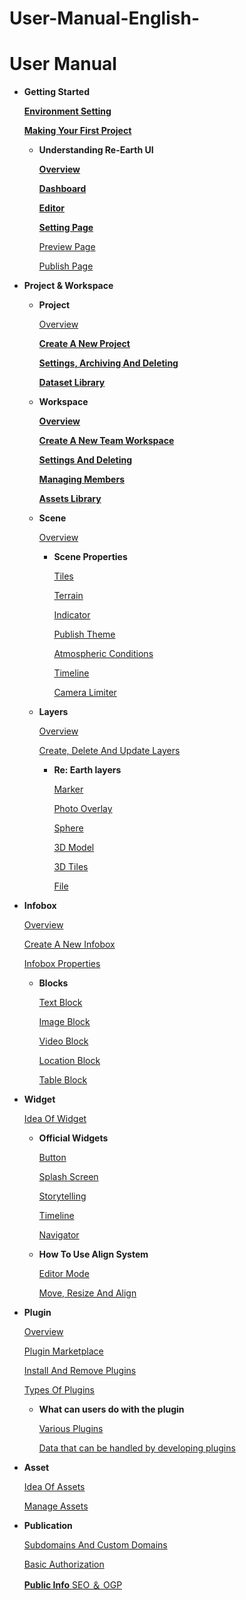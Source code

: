 # User-Manual-English-
# User Manual

- **Getting Started**
    
    [**Environment Setting**](https://github.com/CS-eukarya/User-Manual-English-/blob/653862029d0c30e3ddbe3853020a453e9d1d229e/Environment%20Setting.md)
    
    [**Making Your First Project**](https://github.com/CS-eukarya/User-Manual-English-/blob/653862029d0c30e3ddbe3853020a453e9d1d229e/Making%20Your%20First%20Project.md)
    
    - **Understanding Re-Earth UI**
        
        [**Overview**](https://github.com/CS-eukarya/User-Manual-English-/blob/038f72c2f76a8822827d8e3618433be7885fce55/Overview%20for%20Understanding%20Re-Earth%20UI.md)
        
        [**Dashboard**](https://github.com/CS-eukarya/User-Manual-English-/blob/038f72c2f76a8822827d8e3618433be7885fce55/Dashboard.md)
        
        [**Editor**](https://github.com/CS-eukarya/User-Manual-English-/blob/64ef28ed49478be026668a87c6918b3954b218d4/Editor.md)
        
        [**Setting Page**](https://github.com/CS-eukarya/User-Manual-English-/blob/64ef28ed49478be026668a87c6918b3954b218d4/Setting%20Page.md)
        
        [Preview Page](https://github.com/CS-eukarya/User-Manual-English-/blob/64ef28ed49478be026668a87c6918b3954b218d4/Preview%20Page.md)
        
        [Publish Page](https://github.com/CS-eukarya/User-Manual-English-/blob/64ef28ed49478be026668a87c6918b3954b218d4/Publish%20Page.md)
        
- **Project & Workspace**
    - **Project**
        
        [Overview](https://github.com/CS-eukarya/User-Manual-English-/blob/96d54ce0b2045e18fe263998655997c0a0c9a073/Overview%20for%20Project.md)
        
        [**Create A New Project** ](https://github.com/CS-eukarya/User-Manual-English-/blob/96d54ce0b2045e18fe263998655997c0a0c9a073/Create%20A%20New%20Project.md)
        
        [**Settings, Archiving And Deleting**](https://github.com/CS-eukarya/User-Manual-English-/blob/96d54ce0b2045e18fe263998655997c0a0c9a073/Settings%2C%20Archiving%20And%20Deleting.md)
        
        [**Dataset Library**](https://github.com/CS-eukarya/User-Manual-English-/blob/96d54ce0b2045e18fe263998655997c0a0c9a073/Dataset%20Library.md)
        
    - **Workspace**
        
        [**Overview**](https://github.com/CS-eukarya/User-Manual-English-/blob/5efc259110ffba26524fa9f281c5405d8581b5d1/Overview%20for%20workspace.md)
        
        [**Create A New Team Workspace**](https://github.com/CS-eukarya/User-Manual-English-/blob/5efc259110ffba26524fa9f281c5405d8581b5d1/Create%20A%20New%20Team%20Workspace.md)
        
        [**Settings And Deleting**](https://github.com/CS-eukarya/User-Manual-English-/blob/5efc259110ffba26524fa9f281c5405d8581b5d1/Settings%20And%20Deleting.md)
        
        [**Managing Members**](https://github.com/CS-eukarya/User-Manual-English-/blob/5efc259110ffba26524fa9f281c5405d8581b5d1/Managing%20Members.md)
        
        [**Assets Library**](https://github.com/CS-eukarya/User-Manual-English-/blob/5efc259110ffba26524fa9f281c5405d8581b5d1/Assets%20Library.md)
        
    - **Scene**
        
        [Overview](https://github.com/CS-eukarya/User-Manual-English-/blob/3c5ed956a9ffc94cbd543ddfe0a9a54465b87c82/Overview%20for%20Scene.md)
        
        - **Scene Properties**
            
            [Tiles ](https://github.com/CS-eukarya/User-Manual-English-/blob/c34dbd7baddd02b2a04d4b0f5b4688af9a2eb945/Tiles.md)
            
            [Terrain](https://github.com/CS-eukarya/User-Manual-English-/blob/c34dbd7baddd02b2a04d4b0f5b4688af9a2eb945/Terrain.md)
            
            [Indicator](https://github.com/CS-eukarya/User-Manual-English-/blob/c34dbd7baddd02b2a04d4b0f5b4688af9a2eb945/Indicator.md)
            
            [Publish Theme ](https://github.com/CS-eukarya/User-Manual-English-/blob/c34dbd7baddd02b2a04d4b0f5b4688af9a2eb945/Publish%20Theme.md)
            
            [Atmospheric Conditions ](https://github.com/CS-eukarya/User-Manual-English-/blob/c34dbd7baddd02b2a04d4b0f5b4688af9a2eb945/Atmospheric%20Conditions.md)
            
            [Timeline ](https://github.com/CS-eukarya/User-Manual-English-/blob/c34dbd7baddd02b2a04d4b0f5b4688af9a2eb945/Timeline%20for%20Scene.md)
            
            [Camera Limiter](https://github.com/CS-eukarya/User-Manual-English-/blob/c34dbd7baddd02b2a04d4b0f5b4688af9a2eb945/Camera%20Limiter.md)
            
    - **Layers**
        
        [Overview](https://github.com/CS-eukarya/User-Manual-English-/blob/8f4c780b9e4c8c6a5eef4fa998fa4838ed4a6adf/Overview%20for%20Layer.md)
        
        [Create, Delete And Update Layers ](https://github.com/CS-eukarya/User-Manual-English-/blob/8f4c780b9e4c8c6a5eef4fa998fa4838ed4a6adf/Create%2C%20Delete%20And%20Update%20Layers.md)
        
        - **Re: Earth layers**
            
            [Marker](https://github.com/CS-eukarya/User-Manual-English-/blob/fd8b66d91369ac5f97d02439c38f67ac4fdcab76/Marker.md)
            
            [Photo Overlay](https://github.com/CS-eukarya/User-Manual-English-/blob/fd8b66d91369ac5f97d02439c38f67ac4fdcab76/Photo%20Overlay.md)
            
            [Sphere](https://github.com/CS-eukarya/User-Manual-English-/blob/fd8b66d91369ac5f97d02439c38f67ac4fdcab76/Sphere.md)
            
            [3D Model](https://github.com/CS-eukarya/User-Manual-English-/blob/fd8b66d91369ac5f97d02439c38f67ac4fdcab76/3D%20Model.md)
            
            [3D Tiles](https://github.com/CS-eukarya/User-Manual-English-/blob/fd8b66d91369ac5f97d02439c38f67ac4fdcab76/3D%20Tiles.md)
            
            [File](https://github.com/CS-eukarya/User-Manual-English-/blob/fd8b66d91369ac5f97d02439c38f67ac4fdcab76/File.md)
            
- **Infobox**
    
    [Overview ](https://github.com/CS-eukarya/User-Manual-English-/blob/d67b077c0cc0b60a31390c1c0ce7b71574d3f759/Overview%20for%20Info%20Box.md)
    
    [Create A New Infobox](https://github.com/CS-eukarya/User-Manual-English-/blob/d67b077c0cc0b60a31390c1c0ce7b71574d3f759/Create%20A%20New%20Infobox.md)
    
    [Infobox Properties ](https://github.com/CS-eukarya/User-Manual-English-/blob/d67b077c0cc0b60a31390c1c0ce7b71574d3f759/Infobox%20Properties.md)
    
    - **Blocks**
        
        [Text Block ](https://github.com/CS-eukarya/User-Manual-English-/blob/5cd3059b06e1c90d3966a0af4af0990ec00c3326/Text%20Block.md)
        
        [Image Block ](https://github.com/CS-eukarya/User-Manual-English-/blob/5cd3059b06e1c90d3966a0af4af0990ec00c3326/Image%20Block.md)
        
        [Video Block ](https://github.com/CS-eukarya/User-Manual-English-/blob/5cd3059b06e1c90d3966a0af4af0990ec00c3326/Video%20Block.md)
        
        [Location Block ](https://github.com/CS-eukarya/User-Manual-English-/blob/5cd3059b06e1c90d3966a0af4af0990ec00c3326/Location%20Block.md)
        
        [Table Block ](https://github.com/CS-eukarya/User-Manual-English-/blob/5cd3059b06e1c90d3966a0af4af0990ec00c3326/Table%20Block.md)
        
- **Widget**
    
    [Idea Of Widget](https://github.com/CS-eukarya/User-Manual-English-/blob/e0a8a0057e6a9164039d26b90cba9f2420491010/Idea%20Of%20Widget.md)
    
    - **Official Widgets**
        
        [Button](https://github.com/CS-eukarya/User-Manual-English-/blob/407ee7d45025329d6edf4614f13986322ecb24c4/Button.md)
        
        [Splash Screen](https://github.com/CS-eukarya/User-Manual-English-/blob/407ee7d45025329d6edf4614f13986322ecb24c4/Splash%20Screen.md)
        
        [Storytelling](https://github.com/CS-eukarya/User-Manual-English-/blob/407ee7d45025329d6edf4614f13986322ecb24c4/Storytelling.md)
        
        [Timeline](https://github.com/CS-eukarya/User-Manual-English-/blob/407ee7d45025329d6edf4614f13986322ecb24c4/Timeline%20for%20Widget.md)
        
        [Navigator](https://github.com/CS-eukarya/User-Manual-English-/blob/407ee7d45025329d6edf4614f13986322ecb24c4/Navigator.md)
        
    - **How To Use Align System**
        
        [Editor Mode](https://github.com/CS-eukarya/User-Manual-English-/blob/b5f25d4d507e6305d61ea2c745c227d59aa4adf9/Editor%20Mode.md)
        
        [Move, Resize And Align](https://github.com/CS-eukarya/User-Manual-English-/blob/b5f25d4d507e6305d61ea2c745c227d59aa4adf9/Move%2C%20Resize%20And%20Align.md)
        
- **Plugin**
    
    [Overview](User%20Manual%20d2a30f9add9245048e8458db86f7de66/Overview%20ce224e1d8e1043e493d98a6e5c4444e6.md)
    
    [Plugin Marketplace ](User%20Manual%20d2a30f9add9245048e8458db86f7de66/Plugin%20Marketplace%20751f7a9caaff41c7a0d31a4a6e8529ff.md)
    
    [Install And Remove Plugins](User%20Manual%20d2a30f9add9245048e8458db86f7de66/Install%20And%20Remove%20Plugins%20a9f2c04d2f0a49af98e19bffb4836f8d.md)
    
    [Types Of Plugins](User%20Manual%20d2a30f9add9245048e8458db86f7de66/Types%20Of%20Plugins%2023f2fb6872174128b561e76f53d0b459.md)
    
    - **What can users do with the plugin**
        
        [Various Plugins](User%20Manual%20d2a30f9add9245048e8458db86f7de66/Various%20Plugins%205d90198ecf214c4485b2bf9af499f12e.md)
        
        [Data that can be handled by developing plugins](User%20Manual%20d2a30f9add9245048e8458db86f7de66/Data%20that%20can%20be%20handled%20by%20developing%20plugins%20794a571b945a4288b0ec63bee4333658.md)
        
- **Asset**
    
    [Idea Of Assets](User%20Manual%20d2a30f9add9245048e8458db86f7de66/Idea%20Of%20Assets%20549c746ef5894855854d60bef01da855.md)
    
    [Manage Assets](User%20Manual%20d2a30f9add9245048e8458db86f7de66/Manage%20Assets%20f2d78750c1c64221b15faa7b7416bec2.md)
    
- **Publication**
    
    [Subdomains And Custom Domains](User%20Manual%20d2a30f9add9245048e8458db86f7de66/Subdomains%20And%20Custom%20Domains%20ac4fa9226d3d4d119c84bc7495c63dbd.md)
    
    [Basic Authorization](User%20Manual%20d2a30f9add9245048e8458db86f7de66/Basic%20Authorization%20a498c60933d845a89a063ea72efe426a.md)
    
    [**Public Info** SEO ＆ OGP](User%20Manual%20d2a30f9add9245048e8458db86f7de66/Public%20Info%20SEO%20%EF%BC%86%20OGP%203e30b40502c7405a9d83a0b946e1ab79.md)
    
